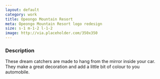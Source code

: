 ```yaml
---
layout: default
category: work
title: Opeongo Mountain Resort
meta: Opeongo Mountain Resort logo redesign 
size: s-1 m-1-2 l-1-2
image: http://via.placeholder.com/350x350
---
```


### Description

These dream catchers are made to hang from the mirror inside your car. They make a great decoration and add a little bit of colour to you automobile.
